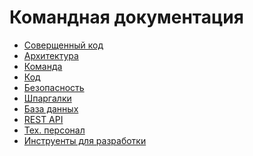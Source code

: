 Командная документация
===

* [Соверщенный код](clean-code/README.md)
* [Архитектура](architecture/README.md)
* [Команда](team/README.md)
* [Код](code/README.md)
* [Безопасность](security/README.md)
* [Шпаргалки](cheat-sheet/README.md)
* [База данных](db/README.md)
* [REST API](rest-api/README.md)
* [Тех. персонал](tech-people/README.md)
* [Инструенты для разработки](tool/README.md)
